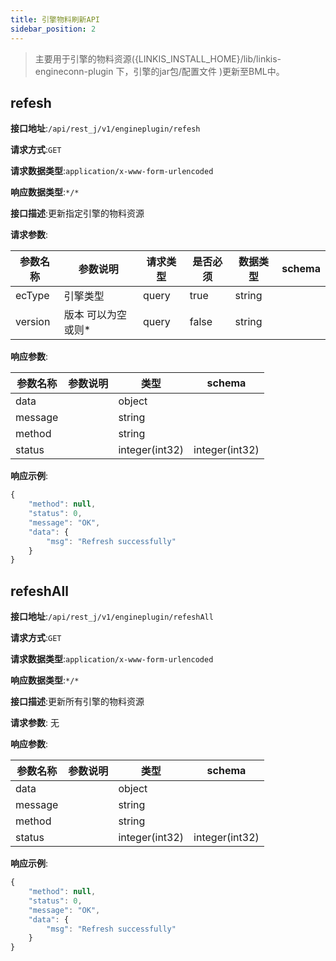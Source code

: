 ```yaml
---
title: 引擎物料刷新API
sidebar_position: 2
--- 
```

>主要用于引擎的物料资源({LINKIS_INSTALL_HOME}/lib/linkis-engineconn-plugin 下，引擎的jar包/配置文件 )更新至BML中。

## refesh

**接口地址**:`/api/rest_j/v1/engineplugin/refesh`


**请求方式**:`GET`


**请求数据类型**:`application/x-www-form-urlencoded`


**响应数据类型**:`*/*`


**接口描述**:更新指定引擎的物料资源


**请求参数**:

| 参数名称 | 参数说明 | 请求类型    | 是否必须 | 数据类型 | schema |
| -------- | -------- | ----- | -------- | -------- | ------ |
|ecType|引擎类型|query|true|string||
|version|版本 可以为空或则*|query|false|string||


**响应参数**:


| 参数名称 | 参数说明 | 类型 | schema |
| -------- | -------- | ----- |----- | 
|data||object||
|message||string||
|method||string||
|status||integer(int32)|integer(int32)|


**响应示例**:
```javascript
{
    "method": null,
    "status": 0,
    "message": "OK",
    "data": {
        "msg": "Refresh successfully"
    }
}
```


## refeshAll


**接口地址**:`/api/rest_j/v1/engineplugin/refeshAll`


**请求方式**:`GET`


**请求数据类型**:`application/x-www-form-urlencoded`


**响应数据类型**:`*/*`


**接口描述**:更新所有引擎的物料资源


**请求参数**:
无

**响应参数**:


| 参数名称 | 参数说明 | 类型 | schema |
| -------- | -------- | ----- |----- | 
|data||object||
|message||string||
|method||string||
|status||integer(int32)|integer(int32)|


**响应示例**:
```javascript
{
    "method": null,
    "status": 0,
    "message": "OK",
    "data": {
        "msg": "Refresh successfully"
    }
}
```

